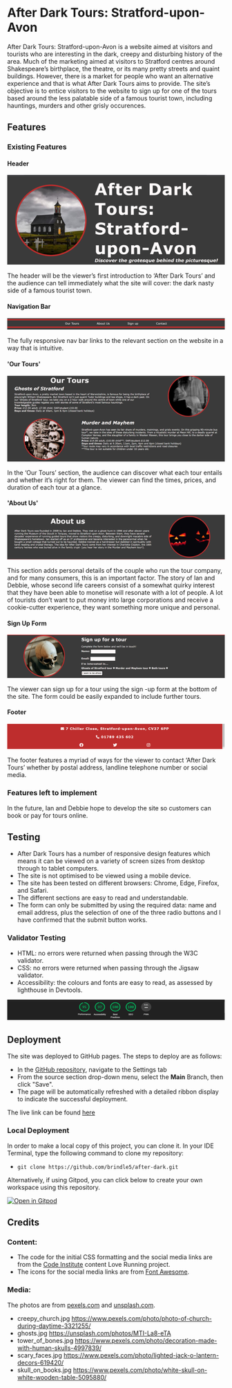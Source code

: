 # **After Dark Tours: Stratford-upon-Avon**

After Dark Tours: Stratford-upon-Avon is a website aimed at visitors and tourists who are interesting in the dark, creepy and disturbing history of the area. Much of the marketing aimed at visitors to Stratford centres around Shakespeare’s birthplace, the theatre, or its many pretty streets and quaint buildings. However, there is a market for people who want an alternative experience and that is what After Dark Tours aims to provide. The site’s objective is to entice visitors to the website to sign up for one of the tours based around the less palatable side of a famous tourist town, including hauntings, murders and other grisly occurences. 

## **Features**

### Existing Features

####  Header

![After Dark Tours header](documentation/header.png) 

The header will be the viewer’s first introduction to ‘After Dark Tours’ and the audience can tell immediately what the site will cover: the dark nasty side of a famous tourist town. 

#### Navigation Bar

![Navigation bar](documentation/navigation_bar.png)

The fully responsive nav bar links to the relevant section on the website in a way that is intuitive.

#### 'Our Tours' 

![Information about tours](documentation/our_tours.png)

In the ‘Our Tours’ section, the audience can discover what each tour entails and whether it’s right for them. The viewer can find the times, prices, and duration of each tour at a glance.

#### 'About Us' 

![Information about tour providers](documentation/about_us.png)

This section adds personal details of the couple who run the tour company, and for many consumers, this is an important factor. The story of Ian and Debbie, whose second life careers consist of a somewhat quirky interest that they have been able to monetise will resonate with a lot of people. A lot of tourists don’t want to put money into large corporations and receive a cookie-cutter experience, they want something more unique and personal. 

#### Sign Up Form

![Sign up form](documentation/sign_up_form.png)

The viewer can sign up for a tour using the sign -up form at the bottom of the site. The form could be easily expanded to include further tours.

#### Footer

![After Dark site footer](documentation/footer.png)

The footer features a myriad of ways for the viewer to contact ‘After Dark Tours’ whether by postal address, landline telephone number or social media. 

### Features left to implement

In the future, Ian and Debbie hope to develop the site so customers can book or pay for tours online. 

## **Testing**

* After Dark Tours has a number of responsive design features which means it can be viewed on a variety of screen sizes from desktop through to tablet computers.
* The site is not optimised to be viewed using a mobile device.
* The site has been tested on different browsers: Chrome, Edge, Firefox, and Safari.
* The different sections are easy to read and understandable.
* The form can only be submitted by using the required data: name and email address, plus the selection of one of the three radio buttons and I have confirmed that the submit button works.

### Validator Testing

* HTML: no errors were returned when passing through the W3C validator.
* CSS: no errors were returned when passing through the Jigsaw validator.
* Accessibility: the colours and fonts are easy to read, as assessed by lighthouse in Devtools. 

![Lighthouse accesibility report](documentation/lighthouse_report.png)

## **Deployment**

The site was deployed to GitHub pages. The steps to deploy are as follows: 
* In the [GitHub repository](https://github.com/brindle5/after-dark), navigate to the Settings tab 
* From the source section drop-down menu, select the **Main** Branch, then click "Save".
* The page will be automatically refreshed with a detailed ribbon display to indicate the successful deployment.

The live link can be found [here](https://brindle5.github.io/after-dark)

### Local Deployment

In order to make a local copy of this project, you can clone it. In your IDE Terminal, type the following command to clone my repository:

- `git clone https://github.com/brindle5/after-dark.git`

Alternatively, if using Gitpod, you can click below to create your own workspace using this repository.

[![Open in Gitpod](https://gitpod.io/button/open-in-gitpod.svg)](https://gitpod.io/#https://github.com/brindle5/after-dark)



## **Credits**

###  Content:

* The code for the initial CSS formatting and the social media links are from the [Code Institute](https://codeinstitute.net/global/) content Love Running project.
* The icons for the social media links are from [Font Awesome](https://fontawesome.com/).

### Media:

The photos are from [pexels.com](https://www.pexels.com/) and [unsplash.com](https://unsplash.com/).

* creepy_church.jpg https://www.pexels.com/photo/photo-of-church-during-daytime-3321255/
* ghosts.jpg https://unsplash.com/photos/MTI-La8-eTA
* tower_of_bones.jpg https://www.pexels.com/photo/decoration-made-with-human-skulls-4997839/
* scary_faces.jpg https://www.pexels.com/photo/lighted-jack-o-lantern-decors-619420/
* skull_on_books.jpg https://www.pexels.com/photo/white-skull-on-white-wooden-table-5095880/







